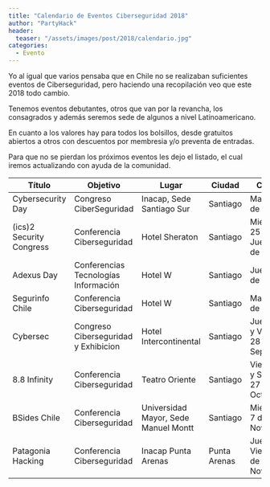 ```yaml
---
title: "Calendario de Eventos Ciberseguridad 2018"
author: "PartyHack"
header: 
  teaser: "/assets/images/post/2018/calendario.jpg"
categories:
  - Evento
---
```


Yo al igual que varios pensaba que en Chile no se realizaban suficientes eventos de Ciberseguridad, pero haciendo una recopilación veo que este 2018 todo cambio.

Tenemos eventos debutantes, otros que van por la revancha, los consagrados y además seremos sede de algunos a nivel Latinoamericano.

En cuanto a los valores hay para todos los bolsillos, desde gratuitos abiertos a  otros con descuentos por membresia y/o preventa de entradas.

Para que no se pierdan los próximos eventos les dejo el listado, el cual iremos actualizando con ayuda de la comunidad.


| Título                 | Objetivo                             | Lugar                                | Ciudad       | Cuando                               | Valor    |
| ---------------------- | ------------------------------------ | -----------------------------------  | ------------ | ------------------------------------ | -------- |
Cybersecurity Day        | Congreso CiberSeguridad              | Inacap, Sede Santiago Sur            | Santiago     | Martes 24 de Julio                   | $30.000  |
(ics)2 Security Congress | Conferencia Ciberseguridad           | Hotel Sheraton                       | Santiago     | Miércoles 25 y Jueves 26 de Julio    | $134.000 |
Adexus Day               | Conferencias Tecnologías Información | Hotel W                              | Santiago     | Jueves 02 de Agosto                  | $0       |
Segurinfo Chile          | Conferencia Ciberseguridad           | Hotel W                              | Santiago     | Martes 28 de Agosto                  | $145.000 |
Cybersec                 | Congreso Ciberseguridad y Exhibicion	| Hotel Intercontinental               | Santiago     | Jueves 27 y Viernes 28 de Septiembre | $115.000 |
8.8 Infinity             | Conferencia Ciberseguridad           | Teatro Oriente                       | Santiago     | Viernes 26 y Sabado 27 de Octubre    | $55.000  |
BSides Chile             | Conferencia Ciberseguridad           | Universidad Mayor, Sede Manuel Montt | Santiago     | Miércoles 7 de Noviembre             | $0       |
Patagonia Hacking        | Conferencia Ciberseguridad           | Inacap Punta Arenas                  | Punta Arenas | Jueves 8 y Viernes 9 de Noviembre    | $0       |
